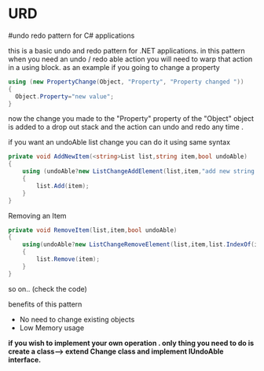 # URD
#undo redo pattern for C# applications


this is a basic undo and redo pattern for .NET applications.
in this pattern when you need an undo / redo able action you will need to warp that action in a using block.
as an example if you going to change a property 

```C#
using (new PropertyChange(Object, "Property", "Property changed "))
{
  Object.Property="new value";
}
```
now the change you made to the "Property" property of the "Object" object is added to a drop out stack and the action can undo and redo any time .

if you want an undoAble list change you can do it using same syntax

```C#
private void AddNewItem(<string>List list,string item,bool undoAble)
{
	using (undoAble?new ListChangeAddElement(list,item,"add new string to the string list"):null) //you can use a condition then you can minimize code
	{
		list.Add(item);
	}
}
```

Removing an Item 

```C#
private void RemoveItem(list,item,bool undoAble)
{
	using(undoAble?new ListChangeRemoveElement(list,item,list.IndexOf(item)," remove "+item+" from the string list"))
	{
		list.Remove(item);
	}
}
```
so on.. (check the code)

benefits of this pattern 

* No need to change existing objects
* Low Memory usage

<b>if you wish to implement your own operation . only thing you need to do is create a class--> extend Change class and implement IUndoAble interface.</b> 

